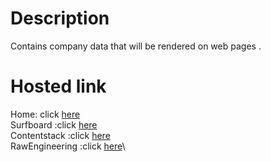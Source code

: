 # Description

Contains company data that will be rendered on web pages .

# Hosted link

Home: click [here](https://rutuja9696.github.io/company-data/home.json)\
Surfboard :click [here](https://rutuja9696.github.io/company-data/home.json)\
Contentstack :click [here](https://rutuja9696.github.io/company-data/contentstack.json)\
RawEngineering :click [here](https://rutuja9696.github.io/company-data/rawEngineering.json)\
